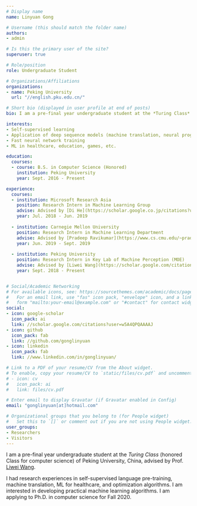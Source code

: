 ```yaml
---
# Display name
name: Linyuan Gong

# Username (this should match the folder name)
authors:
- admin

# Is this the primary user of the site?
superuser: true

# Role/position
role: Undergraduate Student

# Organizations/Affiliations
organizations:
- name: Peking University
  url: "//english.pku.edu.cn/"

# Short bio (displayed in user profile at end of posts)
bio: I am a pre-final year undergraduate student at the *Turing Class* (honored Class for computer science) of Peking University, China, advised by Prof. [Liwei Wang](https://scholar.google.com/citations?user=VZHxoh8AAAAJ&hl=en). I had research experiences in self-supervised language pre-training, machine translation, ML for healthcare, and optimization algorithms. I am interested in developing practical machine learning algorithms. I am applying to Ph.D. in computer science for Fall 2020.

interests:
- Self-supervised learning
- Application of deep sequence models (machine translation, neural program synthesis, question answering)
- Fast neural network training
- ML in healthcare, education, games, etc.

education:
  courses:
  - course: B.S. in Computer Science (Honored)
    institution: Peking University
    year: Sept. 2016 - Present

experience:
  courses:
  - institution: Microsoft Research Asia
    position: Research Intern in Machine Learning Group
    advise: Advised by [Di He](https://scholar.google.co.jp/citations?user=orVoz4IAAAAJ&hl=en), [Tao Qin](https://www.microsoft.com/en-us/research/people/taoqin/), and [Jiang Bian](https://sites.google.com/site/jiangbianhome/)
    year: Jul. 2018 - Jun. 2019
   
  - institution: Carnegie Mellon University
    position: Research Intern in Machine Learning Department
    advise: Advised by [Pradeep Ravikumar](https://www.cs.cmu.edu/~pradeepr/)
    year: Jun. 2019 - Sept. 2019
    
  - institution: Peking University
    position: Research Intern in Key Lab of Machine Perception (MOE)
    advise: Advised by [Liwei Wang](https://scholar.google.com/citations?user=VZHxoh8AAAAJ&hl=zh-CN)
    year: Sept. 2018 - Present


# Social/Academic Networking
# For available icons, see: https://sourcethemes.com/academic/docs/page-builder/#icons
#   For an email link, use "fas" icon pack, "envelope" icon, and a link in the
#   form "mailto:your-email@example.com" or "#contact" for contact widget.
social:
- icon: google-scholar
  icon_pack: ai
  link: //scholar.google.com/citations?user=w5A4QPQAAAAJ
- icon: github
  icon_pack: fab
  link: //github.com/gonglinyuan
- icon: linkedin
  icon_pack: fab
  link: //www.linkedin.com/in/gonglinyuan/

# Link to a PDF of your resume/CV from the About widget.
# To enable, copy your resume/CV to `static/files/cv.pdf` and uncomment the lines below.
# - icon: cv
#   icon_pack: ai
#   link: files/cv.pdf

# Enter email to display Gravatar (if Gravatar enabled in Config)
email: "gonglinyuan[at]hotmail.com"

# Organizational groups that you belong to (for People widget)
#   Set this to `[]` or comment out if you are not using People widget.
user_groups:
- Researchers
- Visitors
---
```


I am a pre-final year undergraduate student at the *Turing Class* (honored Class for computer science) of Peking University, China, advised by Prof. [Liwei Wang](https://scholar.google.com/citations?user=VZHxoh8AAAAJ&hl=en).

I had research experiences in self-supervised language pre-training, machine translation, ML for healthcare, and optimization algorithms. I am interested in developing practical machine learning algorithms. I am applying to Ph.D. in computer science for Fall 2020.
